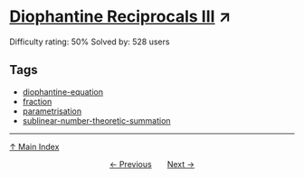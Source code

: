 # [Diophantine Reciprocals III](https://projecteuler.net/problem=454) ↗️

Difficulty rating: 50%
Solved by: 528 users
## Tags

- [diophantine-equation](../tags/diophantine-equation.md)
- [fraction](../tags/fraction.md)
- [parametrisation](../tags/parametrisation.md)
- [sublinear-number-theoretic-summation](../tags/sublinear-number-theoretic-summation.md)



---

[↑ Main Index](../README.md)


<div align=center><a href='453.md'>← Previous</a> &nbsp;&nbsp; &nbsp;&nbsp;  <a href='455.md'>Next →</a></div>
